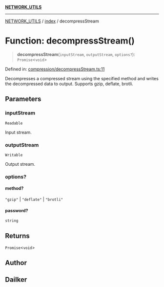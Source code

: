 [**NETWORK_UTILS**](../../README.md)

***

[NETWORK_UTILS](../../README.md) / [index](../README.md) / decompressStream

# Function: decompressStream()

> **decompressStream**(`inputStream`, `outputStream`, `options?`): `Promise`\<`void`\>

Defined in: [compression/decompressStream.ts:11](https://github.com/dailker/everyutil/blob/7c30ec40bbb398255a9be572db0a537e8bcb9c11/src/compression/decompressStream.ts#L11)

Decompresses a compressed stream using the specified method and writes the decompressed data to output.
Supports gzip, deflate, brotli.

## Parameters

### inputStream

`Readable`

Input stream.

### outputStream

`Writable`

Output stream.

### options?

#### method?

`"gzip"` \| `"deflate"` \| `"brotli"`

#### password?

`string`

## Returns

`Promise`\<`void`\>

## Author

## Dailker
